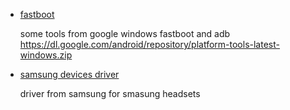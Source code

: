 - [fastboot](platform-tools_r30.0.1-windows.zip)
    
    some tools from google windows fastboot and adb 
    https://dl.google.com/android/repository/platform-tools-latest-windows.zip
- [samsung devices driver](SAMSUNG_USB_Driver_for_Mobile_Phones.exe)
    
    driver from samsung for smasung headsets